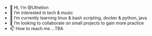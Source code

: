 - 👋 Hi, I’m @Uthelion
- 👀 I’m interested in tech & music
- 🌱 I’m currently learning linux & bash scripting,  docker & python, java
- 💞️ I’m looking to collaborate on small projects to gain more practice
- 📫 How to reach me ...TBA

<!---
Uthelion/Uthelion is a ✨ special ✨ repository because its `README.md` (this file) appears on your GitHub profile.
You can click the Preview link to take a look at your changes.
--->
